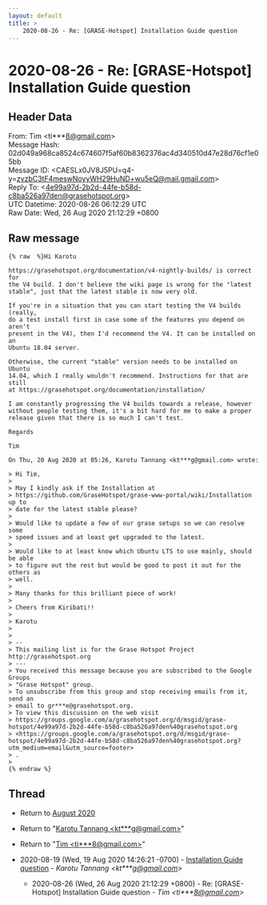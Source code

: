 ```yaml
---
layout: default
title: >
    2020-08-26 - Re: [GRASE-Hotspot] Installation Guide question
---
```


# 2020-08-26 - Re: [GRASE-Hotspot] Installation Guide question

## Header Data

From: Tim \<ti***8@gmail.com\><br>
Message Hash: 02d049a968ca8524c674607f5af60b8362376ac4d340510d47e28d76cf1e05bb<br>
Message ID: \<CAESLx0JV8J5PU=q4-y=zyzbC3tF4meswNoyyWH29HuND+wu5eQ@mail.gmail.com\><br>
Reply To: \<4e99a97d-2b2d-44fe-b58d-c8ba526a97den@grasehotspot.org\><br>
UTC Datetime: 2020-08-26 06:12:29 UTC<br>
Raw Date: Wed, 26 Aug 2020 21:12:29 +0800<br>

## Raw message

```
{% raw  %}Hi Karotu

https://grasehotspot.org/documentation/v4-nightly-builds/ is correct for
the V4 build. I don't believe the wiki page is wrong for the "latest
stable", just that the latest stable is now very old.

If you're in a situation that you can start testing the V4 builds (really,
do a test install first in case some of the features you depend on aren't
present in the V4), then I'd recommend the V4. It can be installed on an
Ubuntu 18.04 server.

Otherwise, the current "stable" version needs to be installed on Ubuntu
14.04, which I really wouldn't recommend. Instructions for that are still
at https://grasehotspot.org/documentation/installation/

I am constantly progressing the V4 builds towards a release, however
without people testing them, it's a bit hard for me to make a proper
release given that there is so much I can't test.

Regards

Tim

On Thu, 20 Aug 2020 at 05:26, Karotu Tannang <kt***g@gmail.com> wrote:

> Hi Tim,
>
> May I kindly ask if the Installation at
> https://github.com/GraseHotspot/grase-www-portal/wiki/Installation up to
> date for the latest stable please?
>
> Would like to update a few of our grase setups so we can resolve some
> speed issues and at least get upgraded to the latest.
>
> Would like to at least know which Ubuntu LTS to use mainly, should be able
> to figure out the rest but would be good to post it out for the others as
> well.
>
> Many thanks for this brilliant piece of work!
>
> Cheers from Kiribati!!
>
> Karotu
>
>
> --
> This mailing list is for the Grase Hotspot Project http://grasehotspot.org
> ---
> You received this message because you are subscribed to the Google Groups
> "Grase Hotspot" group.
> To unsubscribe from this group and stop receiving emails from it, send an
> email to gr***e@grasehotspot.org.
> To view this discussion on the web visit
> https://groups.google.com/a/grasehotspot.org/d/msgid/grase-hotspot/4e99a97d-2b2d-44fe-b58d-c8ba526a97den%40grasehotspot.org
> <https://groups.google.com/a/grasehotspot.org/d/msgid/grase-hotspot/4e99a97d-2b2d-44fe-b58d-c8ba526a97den%40grasehotspot.org?utm_medium=email&utm_source=footer>
> .
>
{% endraw %}
```

## Thread

+ Return to [August 2020](/archive/2020/08)

+ Return to "[Karotu Tannang <kt***g<span>@</span>gmail.com>](/authors/kt___g_at_gmail_com)"
+ Return to "[Tim <ti***8<span>@</span>gmail.com>](/authors/ti___8_at_gmail_com)"

+ 2020-08-19 (Wed, 19 Aug 2020 14:26:21 -0700) - [Installation Guide question](/archive/2020/08/b08a75433fe3a2b8ff2496969f1bdc75c12b6e5a8755c5fb07841cee5809433d) - _Karotu Tannang \<kt***g@gmail.com\>_
  + 2020-08-26 (Wed, 26 Aug 2020 21:12:29 +0800) - Re: [GRASE-Hotspot] Installation Guide question - _Tim \<ti***8@gmail.com\>_


